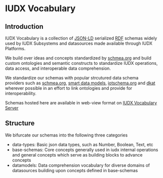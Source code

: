 # IUDX Vocabulary

## Introduction

IUDX Vocabulary is a collection of [JSON-LD](https://json-ld.org/) serialized 
[RDF](https://www.w3.org/RDF/) schemas widely used by IUDX Subsystems and 
datasources made available through IUDX Platforms.

We build over ideas and concepts standardized by [schmea.org](schema.org) and 
build custom ontologies and semantic constructs to standardize IUDX operations, data access,
and interoperable data comprehension.

We standardize our schemas with popular strcutured data schema providers 
such as [schmea.org](schema.org), [smart data models](https://smartdatamodels.org/),
[iotschema.org](http://iotschema.org/) and [dkat](https://www.w3.org/TR/vocab-dcat/#dcat-scope)
wherever possible in an effort to link ontologies and provide for interoperability.

Schemas hosted here are available in web-view format on [IUDX Vocabulary Server](https://voc.iudx.org.in)


## Structure
We bifurcate our schemas into the following three categories
- data-types: Basic json data types, such as Number, Boolean, Text, etc
- base-schemas: Core concepts generally used in iudx internal operations and general concepts which serve as building blocks to advance concepts
- datamodels: Data comprehension vocabulary for diverse domains of datasources building upon concepts defined in base-schemas


